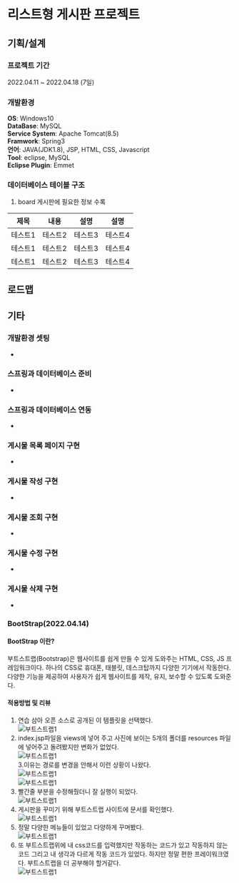 # 리스트형 게시판 프로젝트
## 기획/설계
### 프로젝트 기간
2022.04.11 ~ 2022.04.18 (7일)
### 개발환경
**OS**: Windows10  
**DataBase**: MySQL  
**Service System**: Apache Tomcat(8.5)  
**Framwork**: Spring3  
**언어**: JAVA(JDK1.8), JSP, HTML, CSS, Javascript  
**Tool**: eclipse, MySQL  
**Eclipse Plugin**: Emmet  
### 데이터베이스 테이블 구조
1. board 게시판에 필요한 정보 수록  

|제목|내용|설명|설명|
|------|---|---|---|
|테스트1|테스트2|테스트3|테스트4|
|테스트1|테스트2|테스트3|테스트4|
|테스트1|테스트2|테스트3|테스트4|

## 로드맵

## 기타
### 개발환경 셋팅
-
### 스프링과 데이터베이스 준비
-
### 스프링과 데이터베이스 연동
-
### 게시물 목록 페이지 구현
-
### 게시물 작성 구현
-
### 게시물 조회 구현
-
### 게시물 수정 구현
-
### 게시물 삭제 구현
-

### BootStrap(2022.04.14)  
#### BootStrap 이란?  
부트스트랩(Bootstrap)은 웹사이트를 쉽게 만들 수 있게 도와주는 HTML, CSS, JS 프레임워크이다. 하나의 CSS로 휴대폰, 태블릿, 데스크탑까지 다양한 기기에서 작동한다. 다양한 기능을 제공하여 사용자가 쉽게 웹사이트를 제작, 유지, 보수할 수 있도록 도와준다.
#### 적용방법 및 리뷰  
1. 연습 삼아 오픈 소스로 공개된 이 템플릿을 선택했다.   
![부트스트랩1](https://user-images.githubusercontent.com/94879395/163342043-c48af0c1-05ae-45ce-8e08-4ef758ec1f18.PNG)
2. index.jsp파일을 views에 넣어 주고 사진에 보이는 5개의 폴더를 resources 파일에 넣어주고 돌려봤지만 변화가 없었다.  
![부트스트랩1](https://user-images.githubusercontent.com/94879395/163344320-aa881499-f5ab-4844-b059-8bb83693faba.PNG)  
3.이유는 경로를 변경을 안해서 이런 상황이 나왔다.  
![부트스트랩1](https://user-images.githubusercontent.com/94879395/163344748-28737987-88a0-43bc-a9f8-862dde692637.PNG)  
![부트스트랩1](https://user-images.githubusercontent.com/94879395/163344752-c5eead64-8d8d-4d38-a4ef-738d51ba189a.PNG)  
4. 빨간줄 부분을 수정해줬더니 잘 실행이 되었다.  
![부트스트랩1](https://user-images.githubusercontent.com/94879395/163342043-c48af0c1-05ae-45ce-8e08-4ef758ec1f18.PNG)  
5. 게시판을 꾸미기 위해 부트스트랩 사이트에 문서를 확인했다.  
![부트스트랩1](https://user-images.githubusercontent.com/94879395/163536664-fb30777c-284c-4693-9711-41aaaf8e23db.PNG
)  
6. 정말 다양한 메뉴들이 있었고 다양하게 꾸며봤다.  
![부트스트랩1](https://user-images.githubusercontent.com/94879395/163536674-60ae25de-ad4a-447b-a01e-7314702fa562.PNG)  
7. 또 부트스트랩위에 내 css코드를 입력했지만 작동하는 코드가 있고 작동하지 않는 코드 그리고 내 생각과 다르게 작동 코드가 있었다.  하지만 정말 편한 프레이워크였다. 부트스트랩을 더 공부해야 할거같다.  
![부트스트랩1](https://user-images.githubusercontent.com/94879395/163536679-8d98a4d8-357d-4a8d-b77b-c407e8b782da.PNG)  
